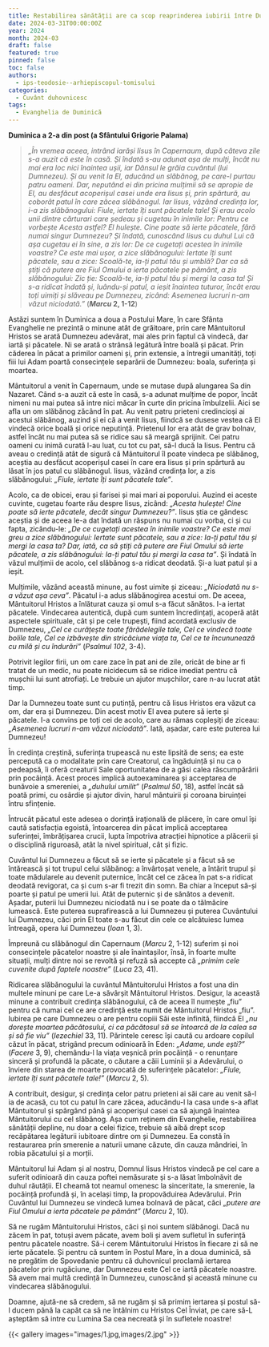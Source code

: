 ```yaml
---
title: Restabilirea sănătății are ca scop reaprinderea iubirii între Dumnezeu și om
date: 2024-03-31T00:00:00Z
year: 2024
month: 2024-03
draft: false
featured: true
pinned: false
toc: false
authors:
  - ips-teodosie--arhiepiscopul-tomisului  
categories:
  - Cuvânt duhovnicesc
tags:
  - Evanghelia de Duminică
---
```

**Duminica a 2-a din post (a Sfântului Grigorie Palama)**

> _„În vremea aceea, intrând iarăși Iisus în Capernaum, după câteva zile s-a auzit că este în casă. Și îndată s-au adunat așa de mulți, încât nu mai era loc nici înaintea ușii, iar Dânsul le grăia cuvântul (lui Dumnezeu). Și au venit la El, aducând un slăbănog, pe care-l purtau patru oameni. Dar, neputând ei din pricina mulțimii să se apropie de El, au desfăcut acoperișul casei unde era Iisus și, prin spărtură, au coborât patul în care zăcea slăbănogul. Iar Iisus, văzând credința lor, i-a zis slăbănogului: Fiule, iertate îți sunt păcatele tale! Și erau acolo unii dintre cărturari care ședeau și cugetau în inimile lor: Pentru ce vorbește Acesta astfel? El hulește. Cine poate să ierte păcatele, fără numai singur Dumnezeu? Și îndată, cunoscând Iisus cu duhul Lui că așa cugetau ei în sine, a zis lor: De ce cugetați acestea în inimile voastre? Ce este mai ușor, a zice slăbănogului: Iertate îți sunt păcatele, sau a zice: Scoală-te, ia-ți patul tău și umblă? Dar ca să știți că putere are Fiul Omului a ierta păcatele pe pământ, a zis slăbănogului: Zic ție: Scoală-te, ia-ți patul tău și mergi la casa ta! Și s-a ridicat îndată și, luându-și patul, a ieșit înaintea tuturor, încât erau toți uimiți și slăveau pe Dumnezeu, zicând: Asemenea lucruri n-am văzut niciodată.”_ (**_Marcu_ 2, 1-12**)

Astăzi suntem în Duminica a doua a Postului Mare, în care Sfânta Evanghelie ne prezintă o minune atât de grăitoare, prin care Mântuitorul Hristos se arată Dumnezeu adevărat, mai ales prin faptul că vindecă, dar iartă și păcatele. Ni se arată o strânsă legătură între boală și păcat. Prin căderea în păcat a primilor oameni și, prin extensie, a întregii umanități, toți fiii lui Adam poartă consecințele separării de Dumnezeu: boala, suferința și moartea.

Mântuitorul a venit în Capernaum, unde se mutase după alungarea Sa din Nazaret. Când s-a auzit că este în casă, s-a adunat mulțime de popor, încât nimeni nu mai putea să intre nici măcar în curte din pricina îmbulzelii. Aici se afla un om slăbănog zăcând în pat. Au venit patru prieteni credincioși ai acestui slăbănog, auzind și ei că a venit Iisus, fiindcă se dusese vestea că El vindecă orice boală și orice neputință. Prietenul lor era atât de grav bolnav, astfel încât nu mai putea să se ridice sau să meargă sprijinit. Cei patru oameni cu inimă curată l-au luat, cu tot cu pat, să-l ducă la Iisus. Pentru că aveau o credință atât de sigură că Mântuitorul îl poate vindeca pe slăbănog, aceștia au desfăcut acoperișul casei în care era Iisus și prin spărtură au lăsat în jos patul cu slăbănogul. Iisus, văzând credința lor, a zis slăbănogului: _„Fiule, iertate îți sunt păcatele tale”_.

Acolo, ca de obicei, erau și farisei și mai mari ai poporului. Auzind ei aceste cuvinte, cugetau foarte rău despre Iisus, zicând: _„Acesta hulește! Cine poate să ierte păcatele, decât singur Dumnezeu?”_. Iisus știa ce gândesc aceștia și de aceea le-a dat îndată un răspuns nu numai cu vorba, ci și cu fapta, zicându-le: _„De ce cugetați acestea în inimile voastre? Ce este mai greu a zice slăbănogului: Iertate sunt păcatele, sau a zice: Ia-ți patul tău și mergi la casa ta? Dar, iată, ca să știți că putere are Fiul Omului să ierte păcatele, a zis slăbănogului: Ia-ți patul tău și mergi la casa ta”_. Și îndată în văzul mulțimii de acolo, cel slăbănog s-a ridicat deodată. Și-a luat patul și a ieșit.

Mulțimile, văzând această minune, au fost uimite și ziceau: _„Niciodată nu s-a văzut așa ceva”_. Păcatul i-a adus slăbănogirea acestui om. De aceea, Mântuitorul Hristos a înlăturat cauza și omul s-a făcut sănătos. I-a iertat păcatele. Vindecarea autentică, după cum suntem încredințați, acoperă atât aspectele spirituale, cât și pe cele trupești, fiind acordată exclusiv de Dumnezeu, _„Cel ce curățește toate fărădelegile tale, Cel ce vindecă toate bolile tale, Cel ce izbăvește din stricăciune viața ta, Cel ce te încununează cu milă și cu îndurări”_ (_Psalmul 102_, 3-4).

Potrivit legilor firii, un om care zace în pat ani de zile, oricât de bine ar fi tratat de un medic, nu poate nicidecum să se ridice imediat pentru că mușchii lui sunt atrofiați. Le trebuie un ajutor mușchilor, care n-au lucrat atât timp.

Dar la Dumnezeu toate sunt cu putință, pentru că Iisus Hristos era văzut ca om, dar era și Dumnezeu. Din acest motiv El avea putere să ierte și păcatele. I-a convins pe toți cei de acolo, care au rămas copleșiți de ziceau: _„Asemenea lucruri n-am văzut niciodată”_. Iată, așadar, care este puterea lui Dumnezeu!

În credința creștină, suferința trupească nu este lipsită de sens; ea este percepută ca o modalitate prin care Creatorul, ca îngăduință și nu ca o pedeapsă, îi oferă creaturii Sale oportunitatea de a găsi calea răscumpărării prin pocăință. Acest proces implică autoexaminarea și acceptarea de bunăvoie a smereniei, a _„duhului umilit”_ (_Psalmul 50_, 18), astfel încât să poată primi, cu osârdie și ajutor divin, harul mântuirii și coroana biruinței întru sfințenie.

Întrucât păcatul este adesea o dorință irațională de plăcere, în care omul își caută satisfacția egoistă, întoarcerea din păcat implică acceptarea suferinței, îmbrățișarea crucii, lupta împotriva atracției hipnotice a plăcerii și o disciplină riguroasă, atât la nivel spiritual, cât și fizic.

Cuvântul lui Dumnezeu a făcut să se ierte și păcatele și a făcut să se întărească și tot trupul celui slăbănog: a învârtoșat venele, a întărit trupul și toate mădularele au devenit puternice, încât cel ce zăcea în pat s-a ridicat deodată revigorat, ca și cum s-ar fi trezit din somn. Ba chiar a început să-și poarte și patul pe umerii lui. Atât de puternic și de sănătos a devenit. Așadar, puterii lui Dumnezeu niciodată nu i se poate da o tălmăcire lumească. Este puterea suprafirească a lui Dumnezeu și puterea Cuvântului lui Dumnezeu, căci prin El toate s-au făcut din cele ce alcătuiesc lumea întreagă, opera lui Dumnezeu (_Ioan_ 1, 3).

Împreună cu slăbănogul din Capernaum (_Marcu_ 2, 1-12) suferim și noi consecințele păcatelor noastre și ale înaintașilor, însă, în foarte multe situații, mulți dintre noi se revoltă și refuză să accepte că _„primim cele cuvenite după faptele noastre”_ (_Luca_ 23, 41).

Ridicarea slăbănogului la cuvântul Mântuitorului Hristos a fost una din multele minuni pe care Le-a săvârșit Mântuitorul Hristos. Desigur, la această minune a contribuit credința slăbănogului, că de aceea îl numește „fiu” pentru că numai cel ce are credință este numit de Mântuitorul Hristos „fiu”. Iubirea pe care Dumnezeu o are pentru copiii Săi este infinită, fiindcă El _„nu dorește moartea păcătosului, ci ca păcătosul să se întoarcă de la calea sa și să fie viu”_ (_Iezechiel_ 33, 11). Părintele ceresc își caută cu ardoare copilul căzut în păcat, strigând precum odinioară în Eden: _„Adame, unde ești?”_ (_Facere_ 3, 9), chemându-l la viața veșnică prin pocăință - o renunțare sinceră și profundă la păcate, o căutare a căii Luminii și a Adevărului, o înviere din starea de moarte provocată de suferințele păcatelor: _„Fiule, iertate îți sunt păcatele tale!”_ (_Marcu_ 2, 5).

A contribuit, desigur, și credința celor patru prieteni ai săi care au venit să-l ia de acasă, cu tot cu patul în care zăcea, aducându-l la casa unde s-a aflat Mântuitorul și spărgând până și acoperișul casei ca să ajungă înaintea Mântuitorului cu cel slăbănog. Așa cum reținem din Evanghelie, restabilirea sănătății depline, nu doar a celei fizice, trebuie să aibă drept scop recăpătarea legăturii iubitoare dintre om și Dumnezeu. Ea constă în restaurarea prin smerenie a naturii umane căzute, din cauza mândriei, în robia păcatului și a morții.

Mântuitorul lui Adam și al nostru, Domnul Iisus Hristos vindecă pe cel care a suferit odinioară din cauza poftei nemăsurate și s-a lăsat îmbolnăvit de duhul răutății. El cheamă tot neamul omenesc la sinceritate, la smerenie, la pocăință profundă și, în același timp, la propovăduirea Adevărului. Prin Cuvântul lui Dumnezeu se vindecă lumea bolnavă de păcat, căci _„putere are Fiul Omului a ierta păcatele pe pământ”_ (_Marcu_ 2, 10).

Să ne rugăm Mântuitorului Hristos, căci și noi suntem slăbănogi. Dacă nu zăcem în pat, totuși avem păcate, avem boli și avem sufletul în suferință pentru păcatele noastre. Să-i cerem Mântuitorului Hristos în fiecare zi să ne ierte păcatele. Și pentru că suntem în Postul Mare, în a doua duminică, să ne pregătim de Spovedanie pentru că duhovnicul proclamă iertarea păcatelor prin rugăciune, dar Dumnezeu este Cel ce iartă păcatele noastre. Să avem mai multă credință în Dumnezeu, cunoscând și această minune cu vindecarea slăbănogului.

Doamne, ajută-ne să credem, să ne rugăm și să primim iertarea și postul să-l ducem până la capăt ca să ne întâlnim cu Hristos Cel Înviat, pe care să-L așteptăm să intre cu Lumina Sa cea necreată și în sufletele noastre!

{{< gallery images="images/1.jpg,images/2.jpg" >}}
